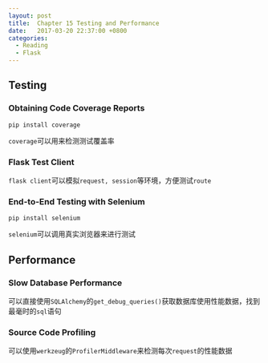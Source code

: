 ```yaml
---
layout: post
title:  Chapter 15 Testing and Performance
date:   2017-03-20 22:37:00 +0800
categories:
  - Reading
  - Flask
---
```


## Testing

### Obtaining Code Coverage Reports

```shell
pip install coverage
```

`coverage`可以用来检测测试覆盖率

### Flask Test Client

`flask client`可以模拟`request, session`等环境，方便测试`route`

### End-to-End Testing with Selenium

```shell
pip install selenium
```

`selenium`可以调用真实浏览器来进行测试

## Performance

### Slow Database Performance

可以直接使用`SQLAlchemy`的`get_debug_queries()`获取数据库使用性能数据，找到最毫时的`sql`语句

### Source Code Profiling

可以使用`werkzeug`的`ProfilerMiddleware`来检测每次`request`的性能数据
